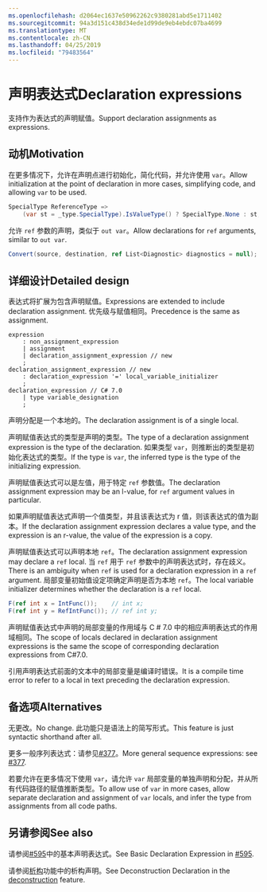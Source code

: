 ```yaml
---
ms.openlocfilehash: d2064ec1637e50962262c9380281abd5e1711402
ms.sourcegitcommit: 94a3d151c438d34ede1d99de9eb4ebdc07ba4699
ms.translationtype: MT
ms.contentlocale: zh-CN
ms.lasthandoff: 04/25/2019
ms.locfileid: "79483564"
---
```

# <a name="declaration-expressions"></a><span data-ttu-id="376d1-101">声明表达式</span><span class="sxs-lookup"><span data-stu-id="376d1-101">Declaration expressions</span></span>

<span data-ttu-id="376d1-102">支持作为表达式的声明赋值。</span><span class="sxs-lookup"><span data-stu-id="376d1-102">Support declaration assignments as expressions.</span></span>

## <a name="motivation"></a><span data-ttu-id="376d1-103">动机</span><span class="sxs-lookup"><span data-stu-id="376d1-103">Motivation</span></span>
[motivation]: #motivation

<span data-ttu-id="376d1-104">在更多情况下，允许在声明点进行初始化，简化代码，并允许使用 `var`。</span><span class="sxs-lookup"><span data-stu-id="376d1-104">Allow initialization at the point of declaration in more cases, simplifying code, and allowing `var` to be used.</span></span>

```csharp
SpecialType ReferenceType =>
    (var st = _type.SpecialType).IsValueType() ? SpecialType.None : st;
```

<span data-ttu-id="376d1-105">允许 `ref` 参数的声明，类似于 `out var`。</span><span class="sxs-lookup"><span data-stu-id="376d1-105">Allow declarations for `ref` arguments, similar to `out var`.</span></span>

```csharp
Convert(source, destination, ref List<Diagnostic> diagnostics = null);
```

## <a name="detailed-design"></a><span data-ttu-id="376d1-106">详细设计</span><span class="sxs-lookup"><span data-stu-id="376d1-106">Detailed design</span></span>
[design]: #detailed-design

<span data-ttu-id="376d1-107">表达式将扩展为包含声明赋值。</span><span class="sxs-lookup"><span data-stu-id="376d1-107">Expressions are extended to include declaration assignment.</span></span> <span data-ttu-id="376d1-108">优先级与赋值相同。</span><span class="sxs-lookup"><span data-stu-id="376d1-108">Precedence is the same as assignment.</span></span>

```antlr
expression
    : non_assignment_expression
    | assignment
    | declaration_assignment_expression // new
    ;
declaration_assignment_expression // new
    : declaration_expression '=' local_variable_initializer
    ;
declaration_expression // C# 7.0
    | type variable_designation
    ;
```

<span data-ttu-id="376d1-109">声明分配是一个本地的。</span><span class="sxs-lookup"><span data-stu-id="376d1-109">The declaration assignment is of a single local.</span></span>

<span data-ttu-id="376d1-110">声明赋值表达式的类型是声明的类型。</span><span class="sxs-lookup"><span data-stu-id="376d1-110">The type of a declaration assignment expression is the type of the declaration.</span></span>
<span data-ttu-id="376d1-111">如果类型 `var`，则推断出的类型是初始化表达式的类型。</span><span class="sxs-lookup"><span data-stu-id="376d1-111">If the type is `var`, the inferred type is the type of the initializing expression.</span></span> 

<span data-ttu-id="376d1-112">声明赋值表达式可以是左值，用于特定 `ref` 参数值。</span><span class="sxs-lookup"><span data-stu-id="376d1-112">The declaration assignment expression may be an l-value, for `ref` argument values in particular.</span></span>

<span data-ttu-id="376d1-113">如果声明赋值表达式声明一个值类型，并且该表达式为 r 值，则该表达式的值为副本。</span><span class="sxs-lookup"><span data-stu-id="376d1-113">If the declaration assignment expression declares a value type, and the expression is an r-value, the value of the expression is a copy.</span></span>

<span data-ttu-id="376d1-114">声明赋值表达式可以声明本地 `ref`。</span><span class="sxs-lookup"><span data-stu-id="376d1-114">The declaration assignment expression may declare a `ref` local.</span></span>
<span data-ttu-id="376d1-115">当 `ref` 用于 `ref` 参数中的声明表达式时，存在歧义。</span><span class="sxs-lookup"><span data-stu-id="376d1-115">There is an ambiguity when `ref` is used for a declaration expression in a `ref` argument.</span></span>
<span data-ttu-id="376d1-116">局部变量初始值设定项确定声明是否为本地 `ref`。</span><span class="sxs-lookup"><span data-stu-id="376d1-116">The local variable initializer determines whether the declaration is a `ref` local.</span></span>

```csharp
F(ref int x = IntFunc());    // int x;
F(ref int y = RefIntFunc()); // ref int y;
```

<span data-ttu-id="376d1-117">声明赋值表达式中声明的局部变量的作用域与 C # 7.0 中的相应声明表达式的作用域相同。</span><span class="sxs-lookup"><span data-stu-id="376d1-117">The scope of locals declared in declaration assignment expressions is the same the scope of corresponding declaration expressions from C#7.0.</span></span>

<span data-ttu-id="376d1-118">引用声明表达式前面的文本中的局部变量是编译时错误。</span><span class="sxs-lookup"><span data-stu-id="376d1-118">It is a compile time error to refer to a local in text preceding the declaration expression.</span></span>

## <a name="alternatives"></a><span data-ttu-id="376d1-119">备选项</span><span class="sxs-lookup"><span data-stu-id="376d1-119">Alternatives</span></span>
[alternatives]: #alternatives
<span data-ttu-id="376d1-120">无更改。</span><span class="sxs-lookup"><span data-stu-id="376d1-120">No change.</span></span> <span data-ttu-id="376d1-121">此功能只是语法上的简写形式。</span><span class="sxs-lookup"><span data-stu-id="376d1-121">This feature is just syntactic shorthand after all.</span></span>

<span data-ttu-id="376d1-122">更多一般序列表达式：请参见[#377](https://github.com/dotnet/csharplang/issues/377)。</span><span class="sxs-lookup"><span data-stu-id="376d1-122">More general sequence expressions: see [#377](https://github.com/dotnet/csharplang/issues/377).</span></span>

<span data-ttu-id="376d1-123">若要允许在更多情况下使用 `var`，请允许 `var` 局部变量的单独声明和分配，并从所有代码路径的赋值推断类型。</span><span class="sxs-lookup"><span data-stu-id="376d1-123">To allow use of `var` in more cases, allow separate declaration and assignment of `var` locals, and infer the type from assignments from all code paths.</span></span>

## <a name="see-also"></a><span data-ttu-id="376d1-124">另请参阅</span><span class="sxs-lookup"><span data-stu-id="376d1-124">See also</span></span>
[see-also]: #see-also
<span data-ttu-id="376d1-125">请参阅[#595](https://github.com/dotnet/csharplang/issues/595)中的基本声明表达式。</span><span class="sxs-lookup"><span data-stu-id="376d1-125">See Basic Declaration Expression in [#595](https://github.com/dotnet/csharplang/issues/595).</span></span>

<span data-ttu-id="376d1-126">请参阅[析构](https://github.com/dotnet/roslyn/blob/master/docs/features/deconstruction.md)功能中的析构声明。</span><span class="sxs-lookup"><span data-stu-id="376d1-126">See Deconstruction Declaration in the [deconstruction](https://github.com/dotnet/roslyn/blob/master/docs/features/deconstruction.md) feature.</span></span>

